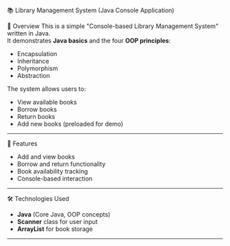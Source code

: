 📚 Library Management System (Java Console Application)

📖 Overview
This is a simple "Console-based Library Management System" written in Java.  
It demonstrates **Java basics** and the four **OOP principles**:
- Encapsulation
- Inheritance
- Polymorphism
- Abstraction

The system allows users to:
- View available books
- Borrow books
- Return books
- Add new books (preloaded for demo)

---

🚀 Features
- Add and view books
- Borrow and return functionality
- Book availability tracking
- Console-based interaction

---

🛠️ Technologies Used
- **Java** (Core Java, OOP concepts)
- **Scanner** class for user input
- **ArrayList** for book storage

---
